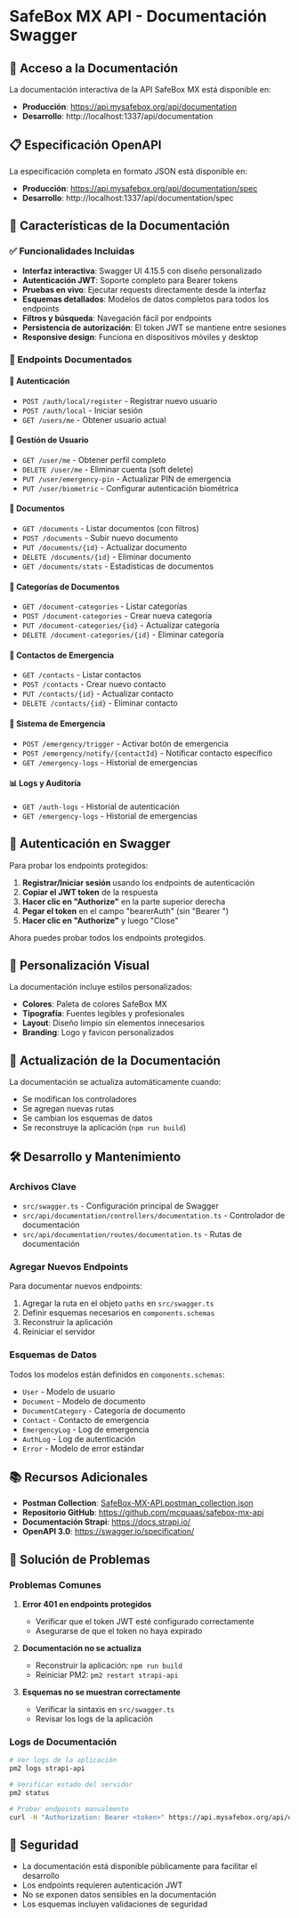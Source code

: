 # SafeBox MX API - Documentación Swagger

## 🚀 Acceso a la Documentación

La documentación interactiva de la API SafeBox MX está disponible en:

- **Producción**: https://api.mysafebox.org/api/documentation
- **Desarrollo**: http://localhost:1337/api/documentation

## 📋 Especificación OpenAPI

La especificación completa en formato JSON está disponible en:

- **Producción**: https://api.mysafebox.org/api/documentation/spec
- **Desarrollo**: http://localhost:1337/api/documentation/spec

## 🔧 Características de la Documentación

### ✅ Funcionalidades Incluidas

- **Interfaz interactiva**: Swagger UI 4.15.5 con diseño personalizado
- **Autenticación JWT**: Soporte completo para Bearer tokens
- **Pruebas en vivo**: Ejecutar requests directamente desde la interfaz
- **Esquemas detallados**: Modelos de datos completos para todos los endpoints
- **Filtros y búsqueda**: Navegación fácil por endpoints
- **Persistencia de autorización**: El token JWT se mantiene entre sesiones
- **Responsive design**: Funciona en dispositivos móviles y desktop

### 🎯 Endpoints Documentados

#### 🔐 Autenticación
- `POST /auth/local/register` - Registrar nuevo usuario
- `POST /auth/local` - Iniciar sesión
- `GET /users/me` - Obtener usuario actual

#### 👤 Gestión de Usuario
- `GET /user/me` - Obtener perfil completo
- `DELETE /user/me` - Eliminar cuenta (soft delete)
- `PUT /user/emergency-pin` - Actualizar PIN de emergencia
- `PUT /user/biometric` - Configurar autenticación biométrica

#### 📄 Documentos
- `GET /documents` - Listar documentos (con filtros)
- `POST /documents` - Subir nuevo documento
- `PUT /documents/{id}` - Actualizar documento
- `DELETE /documents/{id}` - Eliminar documento
- `GET /documents/stats` - Estadísticas de documentos

#### 📁 Categorías de Documentos
- `GET /document-categories` - Listar categorías
- `POST /document-categories` - Crear nueva categoría
- `PUT /document-categories/{id}` - Actualizar categoría
- `DELETE /document-categories/{id}` - Eliminar categoría

#### 👥 Contactos de Emergencia
- `GET /contacts` - Listar contactos
- `POST /contacts` - Crear nuevo contacto
- `PUT /contacts/{id}` - Actualizar contacto
- `DELETE /contacts/{id}` - Eliminar contacto

#### 🚨 Sistema de Emergencia
- `POST /emergency/trigger` - Activar botón de emergencia
- `POST /emergency/notify/{contactId}` - Notificar contacto específico
- `GET /emergency-logs` - Historial de emergencias

#### 📊 Logs y Auditoría
- `GET /auth-logs` - Historial de autenticación
- `GET /emergency-logs` - Historial de emergencias

## 🔑 Autenticación en Swagger

Para probar los endpoints protegidos:

1. **Registrar/Iniciar sesión** usando los endpoints de autenticación
2. **Copiar el JWT token** de la respuesta
3. **Hacer clic en "Authorize"** en la parte superior derecha
4. **Pegar el token** en el campo "bearerAuth" (sin "Bearer ")
5. **Hacer clic en "Authorize"** y luego "Close"

Ahora puedes probar todos los endpoints protegidos.

## 🎨 Personalización Visual

La documentación incluye estilos personalizados:

- **Colores**: Paleta de colores SafeBox MX
- **Tipografía**: Fuentes legibles y profesionales
- **Layout**: Diseño limpio sin elementos innecesarios
- **Branding**: Logo y favicon personalizados

## 🔄 Actualización de la Documentación

La documentación se actualiza automáticamente cuando:

- Se modifican los controladores
- Se agregan nuevas rutas
- Se cambian los esquemas de datos
- Se reconstruye la aplicación (`npm run build`)

## 🛠️ Desarrollo y Mantenimiento

### Archivos Clave

- `src/swagger.ts` - Configuración principal de Swagger
- `src/api/documentation/controllers/documentation.ts` - Controlador de documentación
- `src/api/documentation/routes/documentation.ts` - Rutas de documentación

### Agregar Nuevos Endpoints

Para documentar nuevos endpoints:

1. Agregar la ruta en el objeto `paths` en `src/swagger.ts`
2. Definir esquemas necesarios en `components.schemas`
3. Reconstruir la aplicación
4. Reiniciar el servidor

### Esquemas de Datos

Todos los modelos están definidos en `components.schemas`:

- `User` - Modelo de usuario
- `Document` - Modelo de documento
- `DocumentCategory` - Categoría de documento
- `Contact` - Contacto de emergencia
- `EmergencyLog` - Log de emergencia
- `AuthLog` - Log de autenticación
- `Error` - Modelo de error estándar

## 📚 Recursos Adicionales

- **Postman Collection**: [SafeBox-MX-API.postman_collection.json](../postman/SafeBox-MX-API.postman_collection.json)
- **Repositorio GitHub**: https://github.com/mcquaas/safebox-mx-api
- **Documentación Strapi**: https://docs.strapi.io/
- **OpenAPI 3.0**: https://swagger.io/specification/

## 🐛 Solución de Problemas

### Problemas Comunes

1. **Error 401 en endpoints protegidos**
   - Verificar que el token JWT esté configurado correctamente
   - Asegurarse de que el token no haya expirado

2. **Documentación no se actualiza**
   - Reconstruir la aplicación: `npm run build`
   - Reiniciar PM2: `pm2 restart strapi-api`

3. **Esquemas no se muestran correctamente**
   - Verificar la sintaxis en `src/swagger.ts`
   - Revisar los logs de la aplicación

### Logs de Documentación

```bash
# Ver logs de la aplicación
pm2 logs strapi-api

# Verificar estado del servidor
pm2 status

# Probar endpoints manualmente
curl -H "Authorization: Bearer <token>" https://api.mysafebox.org/api/documents
```

## 🔐 Seguridad

- La documentación está disponible públicamente para facilitar el desarrollo
- Los endpoints requieren autenticación JWT
- No se exponen datos sensibles en la documentación
- Los esquemas incluyen validaciones de seguridad
